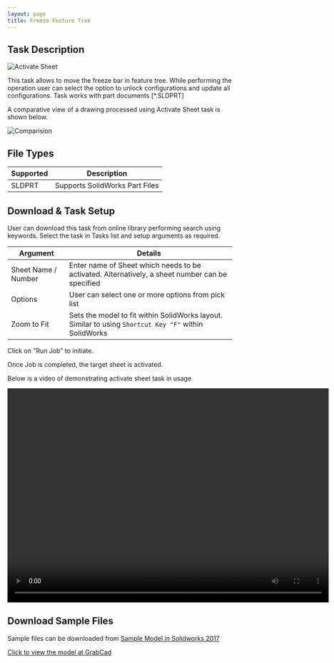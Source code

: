 ```yaml
---
layout: page
title: Freeze Feature Tree
---
```


## Task Description

![Activate Sheet](002_ActivateSheet_001.png "Activate Sheet")

This task allows to move the freeze bar in feature tree. While performing the operation user can select the option to unlock configurations and update all configurations.  Task works with part documents [*.SLDPRT]


A comparative view of a drawing processed using Activate Sheet task is shown below.

![Comparision](002_ActivateSheet_002.png "Comparision between initial and final state of Solidworks Drawing")

## File Types

| Supported | Description |
| --- | --- |
| SLDPRT | Supports SolidWorks Part Files |


## Download & Task Setup

User can download this task from online library performing search using keywords.
Select the task in Tasks list and setup arguments as required.

| Argument | Details |
| --- | --- |
| Sheet Name / Number| Enter name of Sheet which needs to be activated. Alternatively, a sheet number can be specified |
| Options | User can select one or more options from pick list |
| Zoom to Fit | Sets the model to fit within SolidWorks layout. Similar to using ```Shortcut Key "F"``` within SolidWorks |


Click on "Run Job" to initiate.

Once Job is completed, the target sheet is activated.

Below is a video of demonstrating activate sheet task in usage

<video width="720" height="480" controls>
  <source src="002_ActivateSheet.swf" type="video/mp4">
</video>


## Download Sample Files

Sample files can be downloaded from 
[Sample Model in Solidworks 2017](../000-model/SolidWorks_2017_RoboticArm.zip)

[Click to view the model at GrabCad](https://grabcad.com/library/5-dof-robot-1)
